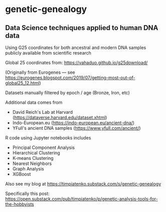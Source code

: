 # genetic-genealogy

## Data Science techniques applied to human DNA data

Using G25 coordinates for both ancestral and modern DNA samples publicly available from scientific research

Global 25 coordinates from: <https://vahaduo.github.io/g25download/>

(Originally from Eurogenes — see <https://eurogenes.blogspot.com/2019/07/getting-most-out-of-global25_12.html>)

Datasets manually filtered by epoch / age (Bronze, Iron, etc)

Additional data comes from

- David Reich's Lab at Harvard (<https://dataverse.harvard.edu/dataset.xhtml>)
- Indo-European.eu (https://indo-european.eu/ancient-dna/)
- YFull's ancient DNA samples (<https://www.yfull.com/ancient/>)

R code using Jupyter notebooks includes

- Principal Component Analysis
- Hierarchical Clustering
- K-means Clustering
- Nearest Neighbors
- Graph Analysis
- XGBoost

Also see my blog at <https://timpiatenko.substack.com/s/genetic-genealogy>

Specifically this post: <https://open.substack.com/pub/timpiatenko/p/genetic-analysis-tools-for-the-hobbyists>